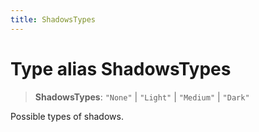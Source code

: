 ```yaml
---
title: ShadowsTypes
---
```


# Type alias ShadowsTypes

> **ShadowsTypes**: `"None"` \| `"Light"` \| `"Medium"` \| `"Dark"`

Possible types of shadows.
